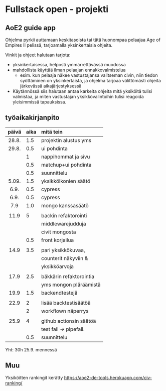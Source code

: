 # Fullstack open - projekti

## AoE2 guide app

Ohjelma pyrkii auttamaan keskitasoista tai tätä huonompaa pelaajaa Age of Empires II pelissä, tarjoamalla yksinkertaisia ohjeita.

Vinkit ja ohjeet halutaan tarjota:

- yksinkertaisessa, helposti ymmärrettävässä muodossa
- mahdollista käyttää ilman pelaajan ennakkovalmistelua
  - esim. kun pelaaja näkee vastustajansa valitseman civin, niin tiedon syöttäminen on yksinkertaista, ja ohjelma tarjoaa välittömästi ohjeita järkevässä aikajärjestyksessä
- Käytännössä siis halutaan antaa karkeita ohjeita mitä yksiköitä tulisi valmistaa, ja miten vastustajan yksikkövalintoihin tulisi reagoida yleisimmissä tapauksissa.

## työaikakirjanpito

| päivä | aika | mitä tein               |
| :---: | :--- | :---------------------- |
| 28.8. | 1.5  | projektin alustus yms   |
| 29.8. | 0.5  | ui pohdinta             |
|       | 1    | nappihommat ja sivu     |
|       | 0.5  | matchup+ui pohdinta     |
|       | 0.5  | suunnittelu             |
| 5.09. | 1.5  | yksikköikonien säätö    |
| 6.9.  | 0.5  | cypress                 |
| 6.9.  | 0.5  | cypress                 |
|  7.9  | 1.0  | mongo kanssasäätö       |
|       |      |                         |
| 11.9  | 5    | backin refaktorointi    |
|       |      | middlewarejudduja       |
|       |      | civit mongosta          |
|       | 0.5  | front korjailua         |
|       |      |                         |
| 14.9  | 3.5  | pari yksikkökuvaa,      |
|       |      | counterit näkyviin &    |
|       |      | yksikköarvoja           |
|       |      |                         |
| 17.9  | 2.5  | bäkkärin refaktorointia |
|       |      | yms mongon pläräämistä  |
| 19.9  | 1.5  | backendtestejä          |
|       |      |                         |
| 22.9  | 2    | lisää backtestisäätöä   |
|       | 2    | workflown näperrys      |
|       |      |                         |
| 25.9  | 4    | github actionsin säätöä |
|       |      | test fail -> pipefail.  |
|       | 0.5  | suunnittelu             |

Yht: 30h 25.9. mennessä

## Muu

Yksiköitten rankingit kerätty https://aoe2-de-tools.herokuapp.com/civ-ranking/
